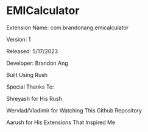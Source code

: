 # EMICalculator
Extension Name: com.brandonang.emicalculator

Version: 1

Released: 5/17/2023

Developer: Brandon Ang 

Built Using Rush 

Special Thanks To:

Shreyash for His Rush

Wervlad/Vladimir for Watching This Github Repository

Aarush for His Extensions That Inspired Me
